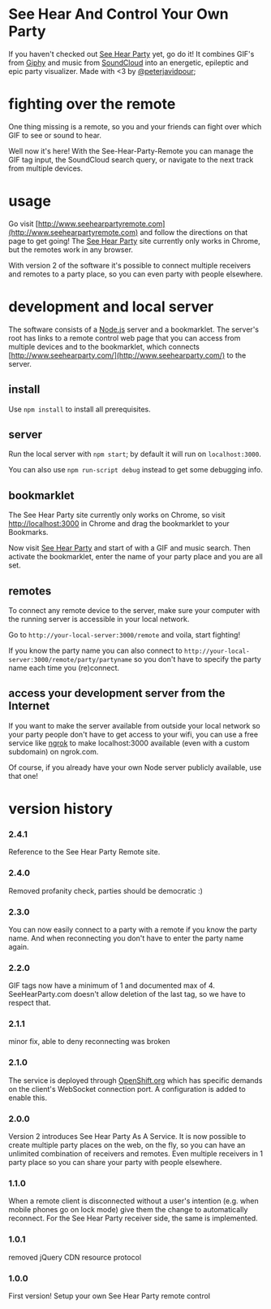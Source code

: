 # See Hear And Control Your Own Party

If you haven't checked out [See Hear Party](http://www.seehearparty.com/) yet,
go do it! It combines GIF's from [Giphy](http://giphy.com) and music from 
[SoundCloud](http://soundcloud.com) into an energetic, epileptic and epic
party visualizer. Made with <3 by [@peterjavidpour](twitter.com/peterjavidpour);

# fighting over the remote
One thing missing is a remote, so you and your friends can fight over which GIF
to see or sound to hear. 

Well now it's here! With the See-Hear-Party-Remote you can manage the GIF tag input, 
the SoundCloud search query, or navigate to the next track from multiple devices.  

# usage
Go visit [http://www.seehearpartyremote.com](http://www.seehearpartyremote.com)
and follow the directions on that page to get going!
The [See Hear Party](http://www.seehearparty.com/) site currently only works in
Chrome, but the remotes work in any browser.

With version 2 of the software it's possible to connect multiple receivers and
remotes to a party place, so you can even party with people elsewhere.

# development and local server
The software consists of a [Node.js](http://nodejs.org/) server and a bookmarklet.
The server's root has links to a remote control web page that you can access from
multiple devices and to the bookmarklet, which connects
[http://www.seehearparty.com/](http://www.seehearparty.com/) to the server.

## install
Use `npm install` to install all prerequisites.

## server
Run the local server with `npm start`; by default it will run on `localhost:3000`.

You can also use `npm run-script debug` instead to get some debugging info.

## bookmarklet
The See Hear Party site currently only works on Chrome, so visit 
[http://localhost:3000](http://localhost:3000) in Chrome and drag
the bookmarklet to your Bookmarks.

Now visit [See Hear Party](http://www.seehearparty.com/) and start of with a GIF
and music search. Then activate the bookmarklet, enter the name of your party place
and you are all set.

## remotes
To connect any remote device to the server, make sure your computer with the
running server is accessible in your local network.
 
Go to `http://your-local-server:3000/remote` and voila, start fighting!

If you know the party name you can also connect to
`http://your-local-server:3000/remote/party/partyname` so you don't have to
specify the party name each time you (re)connect.


## access your development server from the Internet

If you want to make the server available from outside your local network so
your party people don't have to get access to your wifi, you can use a free
service like [ngrok](https://ngrok.com/) to make localhost:3000 available
(even with a custom subdomain) on ngrok.com.

Of course, if you already have your own Node server publicly available, 
use that one!


# version history

### 2.4.1
Reference to the See Hear Party Remote site.

### 2.4.0
Removed profanity check, parties should be democratic :)

### 2.3.0
You can now easily connect to a party with a remote if you know the party name.
And when reconnecting you don't have to enter the party name again.

### 2.2.0
GIF tags now have a minimum of 1 and documented max of 4.
SeeHearParty.com doesn't allow deletion of the last tag,
so we have to respect that.

### 2.1.1
minor fix, able to deny reconnecting was broken

### 2.1.0
The service is deployed through [OpenShift.org](http://openshift.org)
which has specific demands on the client's WebSocket connection port.
A configuration is added to enable this.

### 2.0.0
Version 2 introduces See Hear Party As A Service. It is now possible to
create multiple party places on the web, on the fly, so you can have
an unlimited combination of receivers and remotes. Even multiple receivers
in 1 party place so you can share your party with people elsewhere.

### 1.1.0
When a remote client is disconnected without a user's intention (e.g. when
mobile phones go on lock mode) give them the change to automatically
reconnect.
For the See Hear Party receiver side, the same is implemented.

### 1.0.1
removed jQuery CDN resource protocol

### 1.0.0
First version! Setup your own See Hear Party remote control